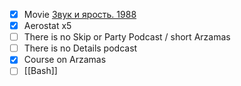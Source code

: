 * [x] Movie [Звук и ярость. 1988](https://www.kinopoisk.ru/film/221026/)
* [x] Aerostat x5
* [ ] There is no Skip or Party Podcast / short Arzamas
* [ ] There is no Details podcast
* [x] Course on Arzamas
* [ ] [[Bash]]